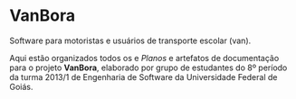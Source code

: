 # VanBora
Software para motoristas e usuários de transporte escolar (van).

Aqui estão organizados todos os e *Planos* e artefatos de documentação para o projeto **VanBora**, elaborado por grupo de estudantes do 8º período da turma 2013/1 de Engenharia de Software da Universidade Federal de Goiás.